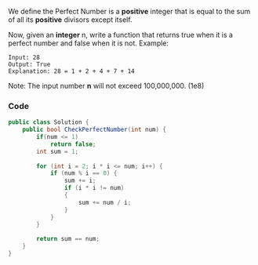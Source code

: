 We define the Perfect Number is a **positive** integer that is equal to the sum of all its **positive** divisors except itself.

Now, given an **integer** n, write a function that returns true when it is a perfect number and false when it is not.
Example:
```
Input: 28
Output: True
Explanation: 28 = 1 + 2 + 4 + 7 + 14
```
Note: The input number **n** will not exceed 100,000,000. (1e8)

### Code
```csharp
public class Solution {
    public bool CheckPerfectNumber(int num) {
        if(num <= 1)
            return false;
        int sum = 1;
        
        for (int i = 2; i * i <= num; i++) {
            if (num % i == 0) {
                sum += i;
                if (i * i != num)
                {
                    sum += num / i;
                }
            }
        }
		
        return sum == num;
    }
}
```

